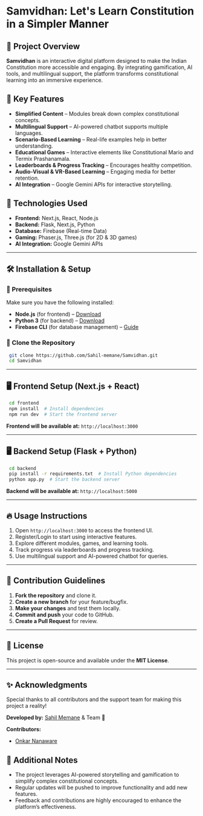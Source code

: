 # Samvidhan: Let's Learn Constitution in a Simpler Manner

## 📌 Project Overview
**Samvidhan** is an interactive digital platform designed to make the Indian Constitution more accessible and engaging. By integrating gamification, AI tools, and multilingual support, the platform transforms constitutional learning into an immersive experience. 

## 🚀 Key Features
- **Simplified Content** – Modules break down complex constitutional concepts.
- **Multilingual Support** – AI-powered chatbot supports multiple languages.
- **Scenario-Based Learning** – Real-life examples help in better understanding.
- **Educational Games** – Interactive elements like Constitutional Mario and Termix Prashanamala.
- **Leaderboards & Progress Tracking** – Encourages healthy competition.
- **Audio-Visual & VR-Based Learning** – Engaging media for better retention.
- **AI Integration** – Google Gemini APIs for interactive storytelling.

## 🔧 Technologies Used
- **Frontend:** Next.js, React, Node.js
- **Backend:** Flask, Next.js, Python
- **Database:** Firebase (Real-time Data)
- **Gaming:** Phaser.js, Three.js (for 2D & 3D games)
- **AI Integration:** Google Gemini APIs

---

## 🛠️ Installation & Setup
### **🔹 Prerequisites**
Make sure you have the following installed:
- **Node.js** (for frontend) – [Download](https://nodejs.org/)
- **Python 3** (for backend) – [Download](https://www.python.org/)
- **Firebase CLI** (for database management) – [Guide](https://firebase.google.com/docs/cli)

### **🔹 Clone the Repository**
```sh
 git clone https://github.com/Sahil-memane/Samvidhan.git
 cd Samvidhan
```

---

## 🖥️ Frontend Setup (Next.js + React)
```sh
 cd frontend
 npm install  # Install dependencies
 npm run dev  # Start the frontend server
```
**Frontend will be available at:** `http://localhost:3000`

---

## 🖥️ Backend Setup (Flask + Python)
```sh
 cd backend
 pip install -r requirements.txt  # Install Python dependencies
 python app.py  # Start the backend server
```
**Backend will be available at:** `http://localhost:5000`

---

## 🔥 Usage Instructions
1. Open `http://localhost:3000` to access the frontend UI.
2. Register/Login to start using interactive features.
3. Explore different modules, games, and learning tools.
4. Track progress via leaderboards and progress tracking.
5. Use multilingual support and AI-powered chatbot for queries.

---

## 🤝 Contribution Guidelines
1. **Fork the repository** and clone it.
2. **Create a new branch** for your feature/bugfix.
3. **Make your changes** and test them locally.
4. **Commit and push** your code to GitHub.
5. **Create a Pull Request** for review.

---

## 📜 License
This project is open-source and available under the **MIT License**.

---

## ✨ Acknowledgments
Special thanks to all contributors and the support team for making this project a reality!

**Developed by:** [Sahil Memane](https://github.com/Sahil-memane) & Team 🚀

**Contributors:**  
- [Onkar Nanaware](https://github.com/OnkarNanaware)


## 📢 Additional Notes
- The project leverages AI-powered storytelling and gamification to simplify complex constitutional concepts.
- Regular updates will be pushed to improve functionality and add new features.
- Feedback and contributions are highly encouraged to enhance the platform’s effectiveness.

